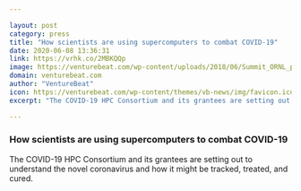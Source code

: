 ```yaml
---

layout: post
category: press
title: "How scientists are using supercomputers to combat COVID-19"
date: 2020-06-08 13:36:31
link: https://vrhk.co/2MBKQQp
image: https://venturebeat.com/wp-content/uploads/2018/06/Summit_ORNL_preview-e1573674105910.jpeg?w=1200&strip=all
domain: venturebeat.com
author: "VentureBeat"
icon: https://venturebeat.com/wp-content/themes/vb-news/img/favicon.ico
excerpt: "The COVID-19 HPC Consortium and its grantees are setting out to understand the novel coronavirus and how it might be tracked, treated, and cured."

---
```


### How scientists are using supercomputers to combat COVID-19

The COVID-19 HPC Consortium and its grantees are setting out to understand the novel coronavirus and how it might be tracked, treated, and cured.